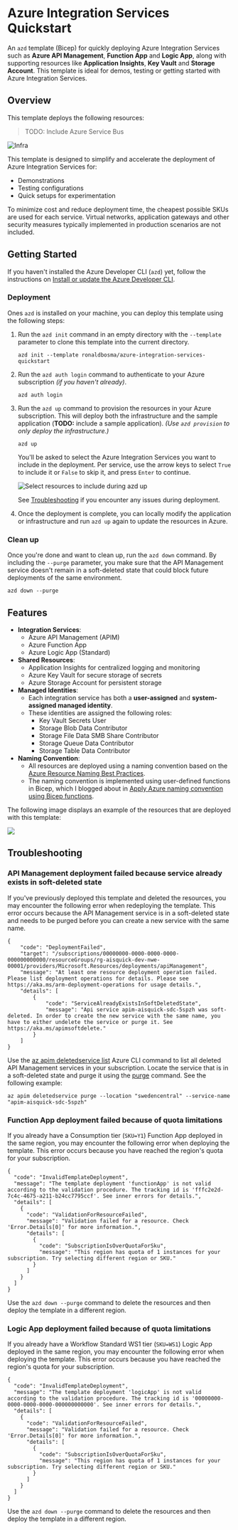 # Azure Integration Services Quickstart

An `azd` template (Bicep) for quickly deploying Azure Integration Services such as **Azure API Management**, **Function App** and **Logic App**, along with supporting resources like **Application Insights**, **Key Vault** and **Storage Account**. This template is ideal for demos, testing or getting started with Azure Integration Services.

## Overview

This template deploys the following resources:

> TODO: Include Azure Service Bus

![Infra](images/aisquick-diagrams-infra.png)

This template is designed to simplify and accelerate the deployment of Azure Integration Services for:
- Demonstrations
- Testing configurations
- Quick setups for experimentation

To minimize cost and reduce deployment time, the cheapest possible SKUs are used for each service. Virtual networks, application gateways and other security measures typically implemented in production scenarios are not included.


## Getting Started

If you haven't installed the Azure Developer CLI (`azd`) yet, follow the instructions on [Install or update the Azure Developer CLI](https://learn.microsoft.com/en-us/azure/developer/azure-developer-cli/install-azd).

### Deployment

Ones `azd` is installed on your machine, you can deploy this template using the following steps:

1. Run the `azd init` command in an empty directory with the `--template` parameter to clone this template into the current directory.

    ```
    azd init --template ronaldbosma/azure-integration-services-quickstart
    ```

1. Run the `azd auth login` command to authenticate to your Azure subscription _(if you haven't already)_.
  
    ```
    azd auth login
    ```

1. Run the `azd up` command to provision the resources in your Azure subscription. This will deploy both the infrastructure and the sample application (**TODO:** include a sample application). _(Use `azd provision` to only deploy the infrastructure.)_

    ```
    azd up
    ```
   
   You'll be asked to select the Azure Integration Services you want to include in the deployment. Per service, use the arrow keys to select `True` to include it or `False` to skip it, and press `Enter` to continue.  

   ![Select resources to include during azd up](images/azd-up-select-resources-to-include.png)

   See [Troubleshooting](#troubleshooting) if you encounter any issues during deployment.

1. Once the deployment is complete, you can locally modify the application or infrastructure and run `azd up` again to update the resources in Azure.

### Clean up

Once you're done and want to clean up, run the `azd down` command. By including the `--purge` parameter, you make sure that the API Management service doesn't remain in a soft-deleted state that could block future deployments of the same environment.

```
azd down --purge
```

## Features

- **Integration Services**:
  - Azure API Management (APIM)
  - Azure Function App
  - Azure Logic App (Standard)
- **Shared Resources**:
  - Application Insights for centralized logging and monitoring
  - Azure Key Vault for secure storage of secrets
  - Azure Storage Account for persistent storage
- **Managed Identities**:
  - Each integration service has both a **user-assigned** and **system-assigned managed identity**.
  - These identities are assigned the following roles:
    - Key Vault Secrets User
    - Storage Blob Data Contributor
    - Storage File Data SMB Share Contributor
    - Storage Queue Data Contributor
    - Storage Table Data Contributor
- **Naming Convention**:
  - All resources are deployed using a naming convention based on the [Azure Resource Naming Best Practices](https://learn.microsoft.com/en-us/azure/cloud-adoption-framework/ready/azure-best-practices/resource-naming). 
  - The naming convention is implemented using user-defined functions in Bicep, which I blogged about in [Apply Azure naming convention using Bicep functions](https://ronaldbosma.github.io/blog/2024/06/05/apply-azure-naming-convention-using-bicep-functions/).


The following image displays an example of the resources that are deployed with this template:

![](images/deployed-resources.png)


## Troubleshooting

### API Management deployment failed because service already exists in soft-deleted state

If you've previously deployed this template and deleted the resources, you may encounter the following error when redeploying the template. This error occurs because the API Management service is in a soft-deleted state and needs to be purged before you can create a new service with the same name.

```
{
    "code": "DeploymentFailed",
    "target": "/subscriptions/00000000-0000-0000-0000-000000000000/resourceGroups/rg-aisquick-dev-nwe-00001/providers/Microsoft.Resources/deployments/apiManagement",
    "message": "At least one resource deployment operation failed. Please list deployment operations for details. Please see https://aka.ms/arm-deployment-operations for usage details.",
    "details": [
        {
            "code": "ServiceAlreadyExistsInSoftDeletedState",
            "message": "Api service apim-aisquick-sdc-5spzh was soft-deleted. In order to create the new service with the same name, you have to either undelete the service or purge it. See https://aka.ms/apimsoftdelete."
        }
    ]
}
```

Use the [az apim deletedservice list](https://learn.microsoft.com/en-us/cli/azure/apim/deletedservice?view=azure-cli-latest#az-apim-deletedservice-list) Azure CLI command to list all deleted API Management services in your subscription. Locate the service that is in a soft-deleted state and purge it using the [purge](https://learn.microsoft.com/en-us/cli/azure/apim/deletedservice?view=azure-cli-latest#az-apim-deletedservice-purge) command. See the following example:

```
az apim deletedservice purge --location "swedencentral" --service-name "apim-aisquick-sdc-5spzh"
```

### Function App deployment failed because of quota limitations

If you already have a Consumption tier (`SKU=Y1`) Function App deployed in the same region, you may encounter the following error when deploying the template. This error occurs because you have reached the region's quota for your subscription.

```
{
  "code": "InvalidTemplateDeployment",
  "message": "The template deployment 'functionApp' is not valid according to the validation procedure. The tracking id is 'fffc2e2d-7c4c-4675-a211-b24cc7795ccf'. See inner errors for details.",
  "details": [
    {
      "code": "ValidationForResourceFailed",
      "message": "Validation failed for a resource. Check 'Error.Details[0]' for more information.",
      "details": [
        {
          "code": "SubscriptionIsOverQuotaForSku",
          "message": "This region has quota of 1 instances for your subscription. Try selecting different region or SKU."
        }
      ]
    }
  ]
}
```

Use the `azd down --purge` command to delete the resources and then deploy the template in a different region.

### Logic App deployment failed because of quota limitations

If you already have a Workflow Standard WS1 tier (`SKU=WS1`) Logic App deployed in the same region, you may encounter the following error when deploying the template. This error occurs because you have reached the region's quota for your subscription.

```
{
  "code": "InvalidTemplateDeployment",
  "message": "The template deployment 'logicApp' is not valid according to the validation procedure. The tracking id is '00000000-0000-0000-0000-000000000000'. See inner errors for details.",
  "details": [
    {
      "code": "ValidationForResourceFailed",
      "message": "Validation failed for a resource. Check 'Error.Details[0]' for more information.",
      "details": [
        {
          "code": "SubscriptionIsOverQuotaForSku",
          "message": "This region has quota of 1 instances for your subscription. Try selecting different region or SKU."
        }
      ]
    }
  ]
}
```

Use the `azd down --purge` command to delete the resources and then deploy the template in a different region.
